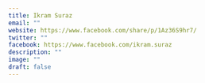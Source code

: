```yaml
---
title: Ikram Suraz
email: ""
website: https://www.facebook.com/share/p/1Az36S9hr7/
twitter: ""
facebook: https://www.facebook.com/ikram.suraz
description: ""
image: ""
draft: false
---
```

